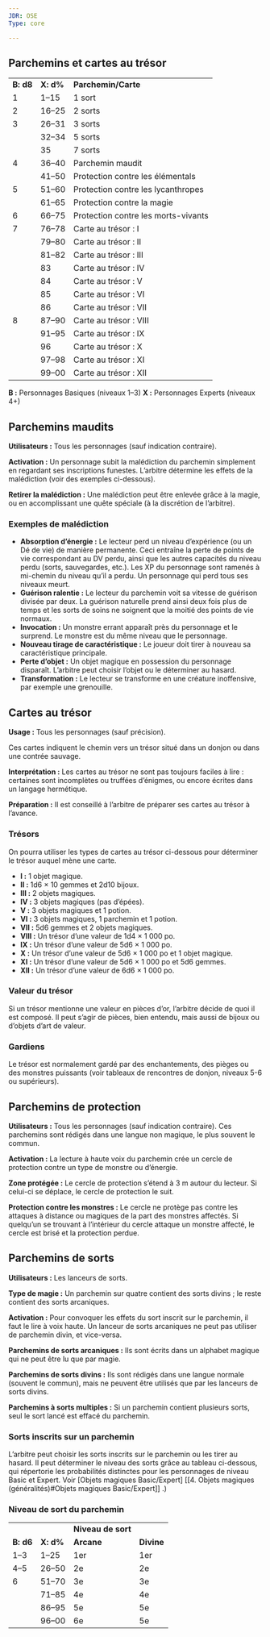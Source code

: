 ```yaml
---
JDR: OSE
Type: core

---
```


## Parchemins et cartes au trésor

|   |   |   |
|---|---|---|
|**B: d8**|**X: d%**|**Parchemin/Carte**|
|1|1–15|1 sort|
|2|16–25|2 sorts|
|3|26–31|3 sorts|
||32–34|5 sorts|
||35|7 sorts|
|4|36–40|Parchemin maudit|
||41–50|Protection contre les élémentals|
|5|51–60|Protection contre les lycanthropes|
||61–65|Protection contre la magie|
|6|66–75|Protection contre les morts-vivants|
|7|76–78|Carte au trésor : I|
||79–80|Carte au trésor : II|
||81–82|Carte au trésor : III|
||83|Carte au trésor : IV|
||84|Carte au trésor : V|
||85|Carte au trésor : VI|
||86|Carte au trésor : VII|
|8|87–90|Carte au trésor : VIII|
||91–95|Carte au trésor : IX|
||96|Carte au trésor : X|
||97–98|Carte au trésor : XI|
||99–00|Carte au trésor : XII|

**B :** Personnages Basiques (niveaux 1–3) **X :** Personnages Experts (niveaux 4+)

## Parchemins maudits

**Utilisateurs :** Tous les personnages (sauf indication contraire).

**Activation :** Un personnage subit la malédiction du parchemin simplement en regardant ses inscriptions funestes. L’arbitre détermine les effets de la malédiction (voir des exemples ci-dessous).

**Retirer la malédiction :** Une malédiction peut être enlevée grâce à la magie, ou en accomplissant une quête spéciale (à la discrétion de l’arbitre).

### Exemples de malédiction

- **Absorption d’énergie :** Le lecteur perd un niveau d’expérience (ou un Dé de vie) de manière permanente. Ceci entraîne la perte de points de vie correspondant au DV perdu, ainsi que les autres capacités du niveau perdu (sorts, sauvegardes, etc.). Les XP du personnage sont ramenés à mi-chemin du niveau qu’il a perdu. Un personnage qui perd tous ses niveaux meurt.
- **Guérison ralentie :** Le lecteur du parchemin voit sa vitesse de guérison divisée par deux. La guérison naturelle prend ainsi deux fois plus de temps et les sorts de soins ne soignent que la moitié des points de vie normaux.
- **Invocation :** Un monstre errant apparaît près du personnage et le surprend. Le monstre est du même niveau que le personnage.
- **Nouveau tirage de caractéristique :** Le joueur doit tirer à nouveau sa caractéristique principale.
- **Perte d’objet :** Un objet magique en possession du personnage disparaît. L’arbitre peut choisir l’objet ou le déterminer au hasard.
- **Transformation :** Le lecteur se transforme en une créature inoffensive, par exemple une grenouille.

## Cartes au trésor

**Usage :** Tous les personnages (sauf précision).

Ces cartes indiquent le chemin vers un trésor situé dans un donjon ou dans une contrée sauvage.

**Interprétation :** Les cartes au trésor ne sont pas toujours faciles à lire : certaines sont incomplètes ou truffées d’énigmes, ou encore écrites dans un langage hermétique.

**Préparation :** Il est conseillé à l’arbitre de préparer ses cartes au trésor à l’avance.

### Trésors

On pourra utiliser les types de cartes au trésor ci-dessous pour déterminer le trésor auquel mène une carte.

- **I :** 1 objet magique.
- **II :** 1d6 × 10 gemmes et 2d10 bijoux.
- **III :** 2 objets magiques.
- **IV :** 3 objets magiques (pas d’épées).
- **V :** 3 objets magiques et 1 potion.
- **VI :** 3 objets magiques, 1 parchemin et 1 potion.
- **VII :** 5d6 gemmes et 2 objets magiques.
- **VIII :** Un trésor d’une valeur de 1d4 × 1 000 po.
- **IX :** Un trésor d’une valeur de 5d6 × 1 000 po.
- **X :** Un trésor d’une valeur de 5d6 × 1 000 po et 1 objet magique.
- **XI :** Un trésor d’une valeur de 5d6 × 1 000 po et 5d6 gemmes.
- **XII :** Un trésor d’une valeur de 6d6 × 1 000 po.

### Valeur du trésor

Si un trésor mentionne une valeur en pièces d’or, l’arbitre décide de quoi il est composé. Il peut s’agir de pièces, bien entendu, mais aussi de bijoux ou d’objets d’art de valeur.

### Gardiens

Le trésor est normalement gardé par des enchantements, des pièges ou des monstres puissants (voir tableaux de rencontres de donjon, niveaux 5-6 ou supérieurs).

## Parchemins de protection

**Utilisateurs :** Tous les personnages (sauf indication contraire). Ces parchemins sont rédigés dans une langue non magique, le plus souvent le commun.

**Activation :** La lecture à haute voix du parchemin crée un cercle de protection contre un type de monstre ou d’énergie.

**Zone protégée :** Le cercle de protection s’étend à 3 m autour du lecteur. Si celui-ci se déplace, le cercle de protection le suit.

**Protection contre les monstres :** Le cercle ne protège pas contre les attaques à distance ou magiques de la part des monstres affectés. Si quelqu’un se trouvant à l’intérieur du cercle attaque un monstre affecté, le cercle est brisé et la protection perdue.

## Parchemins de sorts

**Utilisateurs :** Les lanceurs de sorts.

**Type de magie :** Un parchemin sur quatre contient des sorts divins ; le reste contient des sorts arcaniques.

**Activation :** Pour convoquer les effets du sort inscrit sur le parchemin, il faut le lire à voix haute. Un lanceur de sorts arcaniques ne peut pas utiliser de parchemin divin, et vice-versa.

**Parchemins de sorts arcaniques :** Ils sont écrits dans un alphabet magique qui ne peut être lu que par magie.

**Parchemins de sorts divins :** Ils sont rédigés dans une langue normale (souvent le commun), mais ne peuvent être utilisés que par les lanceurs de sorts divins.

**Parchemins à sorts multiples :** Si un parchemin contient plusieurs sorts, seul le sort lancé est effacé du parchemin.

### Sorts inscrits sur un parchemin

L’arbitre peut choisir les sorts inscrits sur le parchemin ou les tirer au hasard. Il peut déterminer le niveau des sorts grâce au tableau ci-dessous, qui répertorie les probabilités distinctes pour les personnages de niveau Basic et Expert. Voir [Objets magiques Basic/Expert] [[4. Objets magiques (généralités)#Objets magiques Basic/Expert]] .)

### Niveau de sort du parchemin

|   |   |   |   |
|---|---|---|---|
|||**Niveau de sort**|   |
|**B: d6**|**X: d%**|**Arcane**|**Divine**|
|1–3|1–25|1er|1er|
|4–5|26–50|2e|2e|
|6|51–70|3e|3e|
||71–85|4e|4e|
||86–95|5e|5e|
||96–00|6e|5e|